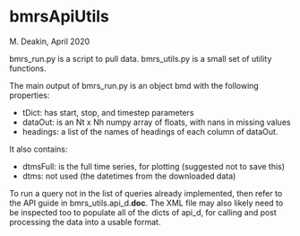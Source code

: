 # bmrsApiUtils
M. Deakin, April 2020

bmrs_run.py is a script to pull data.
bmrs_utils.py is a small set of utility functions.

The main output of bmrs_run.py is an object bmd with the following properties:
- tDict: has start, stop, and timestep parameters
- dataOut: is an Nt x Nh numpy array of floats, with nans in missing values
- headings: a list of the names of headings of each column of dataOut.

It also contains:
- dtmsFull: is the full time series, for plotting (suggested not to save this)
- dtms: not used (the datetimes from the downloaded data)

To run a query not in the list of queries already implemented, then refer
to the API guide in bmrs_utils.api_d.__doc__. The XML file may also likely need
to be inspected too to populate all of the dicts of api_d, for calling and 
post processing the data into a usable format.